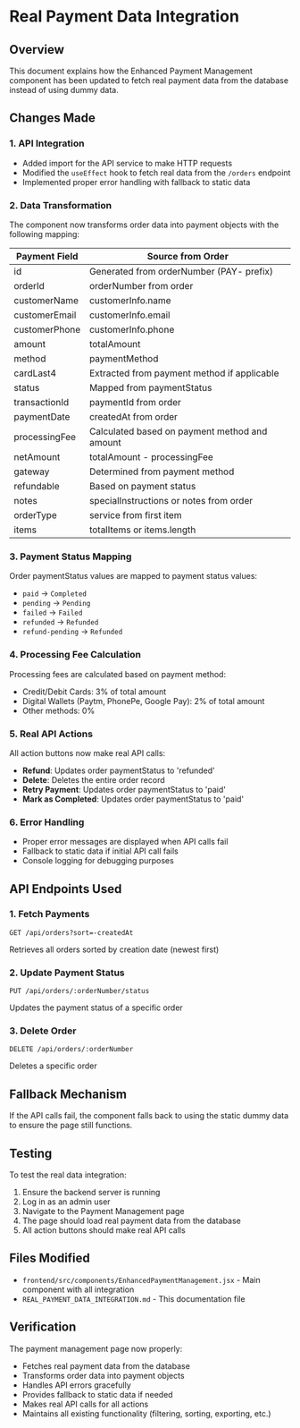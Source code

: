 # Real Payment Data Integration

## Overview
This document explains how the Enhanced Payment Management component has been updated to fetch real payment data from the database instead of using dummy data.

## Changes Made

### 1. API Integration
- Added import for the API service to make HTTP requests
- Modified the `useEffect` hook to fetch real data from the `/orders` endpoint
- Implemented proper error handling with fallback to static data

### 2. Data Transformation
The component now transforms order data into payment objects with the following mapping:

| Payment Field | Source from Order |
|---------------|-------------------|
| id | Generated from orderNumber (PAY- prefix) |
| orderId | orderNumber from order |
| customerName | customerInfo.name |
| customerEmail | customerInfo.email |
| customerPhone | customerInfo.phone |
| amount | totalAmount |
| method | paymentMethod |
| cardLast4 | Extracted from payment method if applicable |
| status | Mapped from paymentStatus |
| transactionId | paymentId from order |
| paymentDate | createdAt from order |
| processingFee | Calculated based on payment method and amount |
| netAmount | totalAmount - processingFee |
| gateway | Determined from payment method |
| refundable | Based on payment status |
| notes | specialInstructions or notes from order |
| orderType | service from first item |
| items | totalItems or items.length |

### 3. Payment Status Mapping
Order paymentStatus values are mapped to payment status values:
- `paid` → `Completed`
- `pending` → `Pending`
- `failed` → `Failed`
- `refunded` → `Refunded`
- `refund-pending` → `Refunded`

### 4. Processing Fee Calculation
Processing fees are calculated based on payment method:
- Credit/Debit Cards: 3% of total amount
- Digital Wallets (Paytm, PhonePe, Google Pay): 2% of total amount
- Other methods: 0%

### 5. Real API Actions
All action buttons now make real API calls:
- **Refund**: Updates order paymentStatus to 'refunded'
- **Delete**: Deletes the entire order record
- **Retry Payment**: Updates order paymentStatus to 'paid'
- **Mark as Completed**: Updates order paymentStatus to 'paid'

### 6. Error Handling
- Proper error messages are displayed when API calls fail
- Fallback to static data if initial API call fails
- Console logging for debugging purposes

## API Endpoints Used

### 1. Fetch Payments
```
GET /api/orders?sort=-createdAt
```
Retrieves all orders sorted by creation date (newest first)

### 2. Update Payment Status
```
PUT /api/orders/:orderNumber/status
```
Updates the payment status of a specific order

### 3. Delete Order
```
DELETE /api/orders/:orderNumber
```
Deletes a specific order

## Fallback Mechanism
If the API calls fail, the component falls back to using the static dummy data to ensure the page still functions.

## Testing
To test the real data integration:
1. Ensure the backend server is running
2. Log in as an admin user
3. Navigate to the Payment Management page
4. The page should load real payment data from the database
5. All action buttons should make real API calls

## Files Modified
- `frontend/src/components/EnhancedPaymentManagement.jsx` - Main component with all integration
- `REAL_PAYMENT_DATA_INTEGRATION.md` - This documentation file

## Verification
The payment management page now properly:
- Fetches real payment data from the database
- Transforms order data into payment objects
- Handles API errors gracefully
- Provides fallback to static data if needed
- Makes real API calls for all actions
- Maintains all existing functionality (filtering, sorting, exporting, etc.)